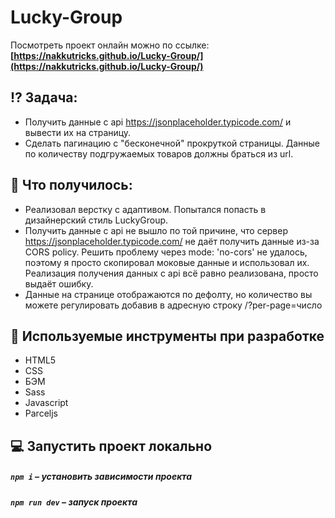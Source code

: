 # Lucky-Group

Посмотреть проект онлайн можно по ссылке: **[https://nakkutricks.github.io/Lucky-Group/](https://nakkutricks.github.io/Lucky-Group/)**

## ⁉️ Задача:
- Получить данные с api https://jsonplaceholder.typicode.com/ и вывести их на страницу.
- Сделать пагинацию с "бесконечной" прокруткой страницы. Данные по количеству подгружаемых товаров должны браться из url.

## 📃 Что получилось:
- Реализовал верстку с адаптивом. Попытался попасть в дизайнерский стиль LuckyGroup.
- Получить данные с api не вышло по той причине, что сервер https://jsonplaceholder.typicode.com/ не даёт получить данные из-за CORS policy. Решить проблему через mode: 'no-cors' не удалось, поэтому я просто скопировал моковые данные и использовал их. Реализация получения данных с api всё равно реализована, просто выдаёт ошибку.
- Данные на странице отображаются по дефолту, но количество вы можете регулировать добавив в адресную строку /?per-page=число

## 🧰 Используемые инструменты при разработке

- HTML5
- CSS
- БЭМ
- Sass
- Javascript
- Parceljs

## 💻 Запустить проект локально

##### `npm i` – установить зависимости проекта

##### `npm run dev` – запуск проекта
